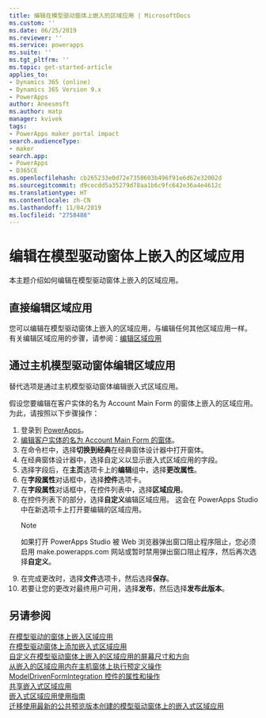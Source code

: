```yaml
---
title: 编辑在模型驱动窗体上嵌入的区域应用 | MicrosoftDocs
ms.custom: ''
ms.date: 06/25/2019
ms.reviewer: ''
ms.service: powerapps
ms.suite: ''
ms.tgt_pltfrm: ''
ms.topic: get-started-article
applies_to:
- Dynamics 365 (online)
- Dynamics 365 Version 9.x
- PowerApps
author: Aneesmsft
ms.author: matp
manager: kvivek
tags:
- PowerApps maker portal impact
search.audienceType:
- maker
search.app:
- PowerApps
- D365CE
ms.openlocfilehash: cb265233e0d72e7350603b496f91e6d62e32002d
ms.sourcegitcommit: d9cecdd5a35279d78aa1b6c9fc642e36a4e4612c
ms.translationtype: HT
ms.contentlocale: zh-CN
ms.lasthandoff: 11/04/2019
ms.locfileid: "2758488"
---
```

# <a name="edit-a-canvas-app-embedded-on-a-model-driven-form"></a>编辑在模型驱动窗体上嵌入的区域应用
本主题介绍如何编辑在模型驱动窗体上嵌入的区域应用。

## <a name="edit-the-canvas-app-directly"></a>直接编辑区域应用
您可以编辑在模型驱动窗体上嵌入的区域应用，与编辑任何其他区域应用一样。 有关编辑区域应用的步骤，请参阅：[编辑区域应用](../canvas-apps/edit-app.md)

## <a name="edit-the-canvas-app-via-the-host-model-driven-form"></a>通过主机模型驱动窗体编辑区域应用
替代选项是通过主机模型驱动窗体编辑嵌入式区域应用。

假设您要编辑在客户实体的名为 Account Main Form 的窗体上嵌入的区域应用。 为此，请按照以下步骤操作： 

1.  登录到 [PowerApps](https://make.powerapps.com/?utm_source=padocs&utm_medium=linkinadoc&utm_campaign=referralsfromdoc)。
2.  [编辑客户实体的名为 Account Main Form 的窗体](create-and-edit-forms.md)。 
3.  在命令栏中，选择**切换到经典**在经典窗体设计器中打开窗体。
4.  在经典窗体设计器中，选择自定义以显示嵌入式区域应用的字段。
5.  选择字段后，在**主页**选项卡上的**编辑**组中，选择**更改属性**。
6.  在**字段属性**对话框中，选择**控件**选项卡。
7.  在**字段属性**对话框中，在控件列表中，选择**区域应用**。
8.  在控件列表下的部分，选择**自定义**编辑区域应用。 这会在 PowerApps Studio 中在新选项卡上打开要编辑的区域应用。
       > [!NOTE]
       > 如果打开 PowerApps Studio 被 Web 浏览器弹出窗口阻止程序阻止，您必须启用 make.powerapps.com 网站或暂时禁用弹出窗口阻止程序，然后再次选择**自定义**。
9. 在完成更改时，选择**文件**选项卡，然后选择**保存**。
10. 若要让您的更改对最终用户可用，选择**发布**，然后选择**发布此版本**。

## <a name="see-also"></a>另请参阅
[在模型驱动的窗体上嵌入区域应用](embed-canvas-app-in-form.md) <br />
[在模型驱动窗体上添加嵌入式区域应用](embedded-canvas-app-add-classic-designer.md) <br />
[自定义在模型驱动窗体上嵌入的区域应用的屏幕尺寸和方向](embedded-canvas-app-customize-screen.md) <br />
[从嵌入的区域应用内在主机窗体上执行预定义操作](embedded-canvas-app-actions.md) <br />
[ModelDrivenFormIntegration 控件的属性和操作](embedded-canvas-app-properties-actions.md) <br />
[共享嵌入式区域应用](share-embedded-canvas-app.md) <br />
[嵌入式区域应用使用指南](embedded-canvas-app-guidelines.md) <br />
[迁移使用最新的公共预览版本创建的模型驱动窗体上的嵌入式区域应用](embedded-canvas-app-migrate-from-preview.md) <br />
